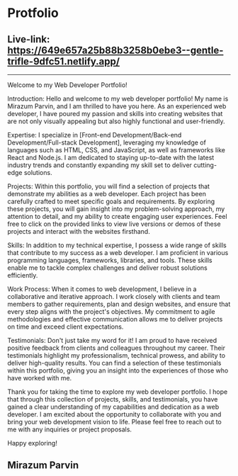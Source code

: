 # Protfolio
## Live-link: https://649e657a25b88b3258b0ebe3--gentle-trifle-9dfc51.netlify.app/




------------------------------------------------------
Welcome to my Web Developer Portfolio!

Introduction:
Hello and welcome to my web developer portfolio! My name is Mirazum Parvin, and I am thrilled to have you here. As an experienced web developer,
I have poured my passion and skills into creating websites that are not only visually appealing but also highly functional and user-friendly.

Expertise:
I specialize in [Front-end Development/Back-end Development/Full-stack Development], leveraging my knowledge of languages such as HTML, CSS, and JavaScript, as well as frameworks like React and Node.js.
I am dedicated to staying up-to-date with the latest industry trends and constantly expanding my skill set to deliver cutting-edge solutions.

Projects:
Within this portfolio, you will find a selection of projects that demonstrate my abilities as a web developer.
Each project has been carefully crafted to meet specific goals and requirements. By exploring these projects, you will gain insight into my problem-solving approach,
my attention to detail, and my ability to create engaging user experiences. Feel free to click on the provided links to view live versions or demos of these projects and interact with the websites firsthand.

Skills:
In addition to my technical expertise, I possess a wide range of skills that contribute to my success as a web developer. I am proficient in various programming languages,
frameworks, libraries, and tools. These skills enable me to tackle complex challenges and deliver robust solutions efficiently.

Work Process:
When it comes to web development, I believe in a collaborative and iterative approach. I work closely with clients and team members to gather requirements, 
plan and design websites, and ensure that every step aligns with the project's objectives. My commitment to agile methodologies and effective communication allows me to deliver 
projects on time and exceed client expectations.

Testimonials:
Don't just take my word for it! I am proud to have received positive feedback from clients and colleagues throughout my career.
Their testimonials highlight my professionalism, technical prowess, and ability to deliver high-quality results. You can find a selection of these testimonials within this portfolio, giving you an insight into the experiences of those who have worked with me.


Thank you for taking the time to explore my web developer portfolio. I hope that through this collection of projects, skills, and testimonials, you have gained a clear understanding of my capabilities and dedication as a web developer. 
I am excited about the opportunity to collaborate with you and bring your web development vision to life. Please feel free to reach out to me with any inquiries or project proposals.

Happy exploring!

Mirazum Parvin
------------------------------------------------------



